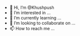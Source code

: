 - 👋 Hi, I’m @Khushpush
- 👀 I’m interested in ...
- 🌱 I’m currently learning ...
- 💞️ I’m looking to collaborate on ...
- 📫 How to reach me ...

<!---
Khushpush/Khushpush is a ✨ special ✨ repository because its `README.md` (this file) appears on your GitHub profile.
You can click the Preview link to take a look at your changes.
--->
